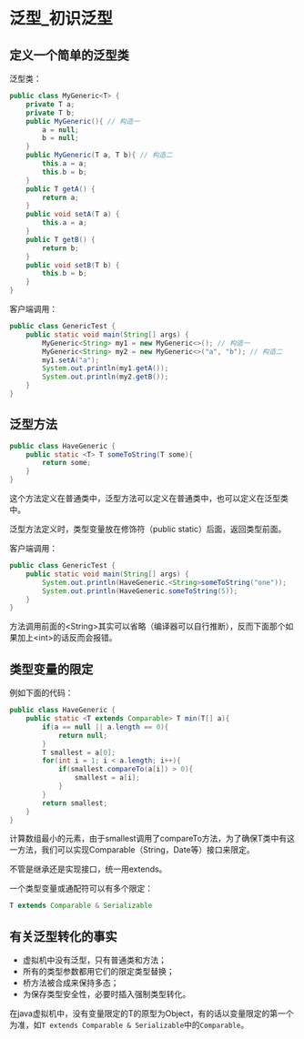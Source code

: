 # 泛型\_初识泛型

## 定义一个简单的泛型类

泛型类：

```java
public class MyGeneric<T> {
    private T a;
    private T b;
    public MyGeneric(){ // 构造一
        a = null;
        b = null;
    }
    public MyGeneric(T a, T b){ // 构造二
        this.a = a;
        this.b = b;
    }
    public T getA() {
        return a;
    }
    public void setA(T a) {
        this.a = a;
    }
    public T getB() {
        return b;
    }
    public void setB(T b) {
        this.b = b;
    }    
}
```

客户端调用：

```java
public class GenericTest {
    public static void main(String[] args) {
        MyGeneric<String> my1 = new MyGeneric<>(); // 构造一
        MyGeneric<String> my2 = new MyGeneric<>("a", "b"); // 构造二
        my1.setA("a");
        System.out.println(my1.getA());
        System.out.println(my2.getB());
    }
}
```

## 泛型方法

```java
public class HaveGeneric {
    public static <T> T someToString(T some){
        return some;
    }
}
```

这个方法定义在普通类中，泛型方法可以定义在普通类中，也可以定义在泛型类中。

泛型方法定义时，类型变量放在修饰符（public static）后面，返回类型前面。

客户端调用：

```java
public class GenericTest {
    public static void main(String[] args) {
        System.out.println(HaveGeneric.<String>someToString("one"));
        System.out.println(HaveGeneric.someToString(5));
    }
}
```

方法调用前面的&lt;String&gt;其实可以省略（编译器可以自行推断），反而下面那个如果加上&lt;int&gt;的话反而会报错。

## 类型变量的限定

例如下面的代码：

```java
public class HaveGeneric {
    public static <T extends Comparable> T min(T[] a){
        if(a == null || a.length == 0){
            return null;
        }
        T smallest = a[0];
        for(int i = 1; i < a.length; i++){
            if(smallest.compareTo(a[i]) > 0){
                smallest = a[i];
            }
        }
        return smallest;
    }    
}
```

计算数组最小的元素，由于smallest调用了compareTo方法，为了确保T类中有这一方法，我们可以实现Comparable（String，Date等）接口来限定。

不管是继承还是实现接口，统一用extends。

一个类型变量或通配符可以有多个限定：

```java
T extends Comparable & Serializable
```

## 有关泛型转化的事实

* 虚拟机中没有泛型，只有普通类和方法；
* 所有的类型参数都用它们的限定类型替换；
* 桥方法被合成来保持多态；
* 为保存类型安全性，必要时插入强制类型转化。

在java虚拟机中，没有变量限定的T的原型为Object，有的话以变量限定的第一个为准，如`T extends Comparable & Serializable`中的`Comparable`。

